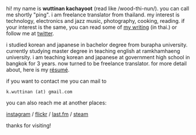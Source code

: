 hi! my name is **wuttinan kachayoot** (read like /wood-thi-nun/). you can call me shortly "ping". i am freelance translator from thailand. my interest is technology, electronics and jazz music, photography, cooking, reading. if your interest is the same, you can read some of [my writing](https://medium.com/@wuttinan/) (in thai.) or follow me at [twitter](http://twitter.com/wuttinan/).

i studied korean and japanese in bachelor degree from burapha university. currently studying master degree in teaching english at ramkhamhaeng university. i am teaching korean and japanese at government high school in bangkok for 3 years. now turned to be freelance translator. for more detail about, here is my [résumé](http://www.linkedin.com/in/wuttinan/).

if you want to contact me you can mail to 

`k.wuttinan (at) gmail.com`

you can also reach me at another places:

[instagram](http://instagr.am/wuttinanp/) / [flickr](http://flickr.com/photos/eszett/) / [last.fm](http://last.fm/user/ping880727/) / [steam](http://steamcommunity.com/id/wuttinan/)

thanks for visiting!